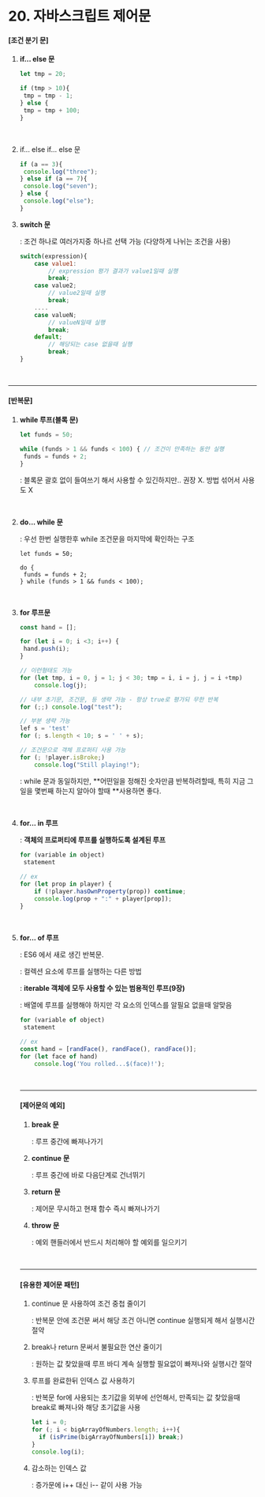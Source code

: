 # 20. 자바스크립트 제어문

#### [조건 분기 문]

1. **if... else 문**

   ```js
   let tmp = 20;
   
   if (tmp > 10){
   	tmp = tmp - 1;
   } else {
   	tmp = tmp + 100;
   }
   ```

   <br>

2. if... else if... else 문

   ```js
   if (a == 3){
   	console.log("three");
   } else if (a == 7){
   	console.log("seven");
   } else {
   	console.log("else");
   }
   ```

3. **switch 문**

   : 조건 하나로 여러가지중 하나르 선택 가능 (다양하게 나뉘는 조건을 사용)

   ```js
   switch(expression){
       case value1:
           // expression 평가 결과가 value1일때 실행
           break;
       case value2;
           // value2일때 실행
           break;
       ....
       case valueN;
           // valueN일때 실행
           break;
       default;
           // 해당되는 case 없을때 실행
           break;
   }
   ```

<br>

-----

#### [반복문]

1. **while 루프(블록 문)**

   ```js
   let funds = 50;
   
   while (funds > 1 && funds < 100) { // 조건이 만족하는 동안 실행 
   	funds = funds + 2;
   }
   ```

   : 블록문 괄호 없이 들여쓰기 해서 사용할 수 있긴하지만.. 권장 X.  방법 섞어서 사용도 X

   <br>

2. **do... while 문**

   : 우선 한번 실행한후 while 조건문을 마지막에 확인하는 구조

   ```
   let funds = 50;
   
   do {
   	funds = funds + 2;
   } while (funds > 1 && funds < 100);
   ```

   <br>

3. **for 루프문**

   ```js
   const hand = [];
   
   for (let i = 0; i <3; i++) {
   	hand.push(i);
   }
   
   // 이런형태도 가능
   for (let tmp, i = 0, j = 1; j < 30; tmp = i, i = j, j = i +tmp)
       console.log(j);
   
   // 내부 초기문, 조건문, 등 생략 가능 - 항상 true로 평가되 무한 반복
   for (;;) console.log("test");
   
   // 부분 생략 가능
   lef s = 'test'
   for (; s.length < 10; s = ' ' + s);
   
   // 조건문으로 객체 프로퍼티 사용 가능
   for (; !player.isBroke;)
       console.log("Still playing!");
   ```

   : while 문과 동일하지만, **어떤일을 정해진 숫자만큼 반복하려할때, 특히 지금 그 일을 몇번째 하는지 알아야 할때 **사용하면 좋다.

   <br>

4. **for... in 루프**

   : **객체의 프로퍼티에 루프를 실행하도록 설계된 루프**

   ```js
   for (variable in object)
   	statement
   	
   // ex
   for (let prop in player) {
       if (!player.hasOwnProperty(prop)) continue;
       console.log(prop + ":" + player[prop]);
   }
   ```

   <br>

5. **for... of 루프**

   : ES6 에서 새로 생긴 반복문. 

   : 컬렉션 요소에 루프를 실행하는 다른 방법

   : **iterable 객체에 모두 사용할 수 있는 범용적인 루프(9장)**

   : 배열에 루프를 실행해야 하지만 각 요소의 인덱스를 알필요 없을때 알맞음

   ```js
   for (variable of object)
   	statement
   	
   // ex
   const hand = [randFace(), randFace(), randFace()];
   for (let face of hand)
       console.log('You rolled...$(face)!');
   ```

   <br>

   ----

   #### [제어문의 예외]

   1. **break 문**

      : 루프 중간에 빠져나가기

   2. **continue 문**

      : 루프 중간에 바로 다음단계로 건너뛰기

   3. **return 문**

      : 제어문 무시하고 현재 함수 즉시 빠져나가기

   4. **throw 문**

      : 예외 핸들러에서 반드시 처리해야 할 예외를 일으키기

   <br>

   ----

   #### [유용한 제어문 패턴]

   1. continue 문 사용하여 조건 중첩 줄이기

      : 반복문 안에 조건문 써서 해당 조건 아니면 continue 실행되게 해서 실행시간 절약

   2. break나 return 문써서 불필요한 연산 줄이기

      : 원하는 값 찾았을때 루프 바디 계속 실행할 필요없이 빠져나와 실행시간 절약

   3. 루프를 완료한뒤 인덱스 값 사용하기

      : 반복문 for에 사용되는 초기값을 외부에 선언해서, 만족되는 값 찾았을때 break로 빠져나와 해당 초기값을 사용

      ```js
      let i = 0;
      for (; i < bigArrayOfNumbers.length; i++){
      	if (isPrime(bigArrayOfNumbers[i]) break;)
      }
      console.log(i);
      ```

   4. 감소하는 인덱스 값

      : 증가문에 i++ 대신 i-- 같이 사용 가능
